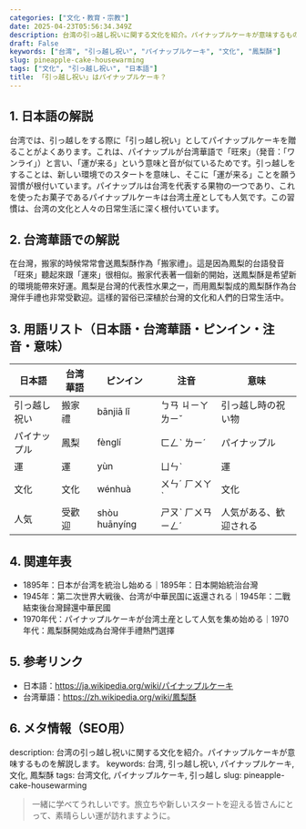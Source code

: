```yaml
---
categories: ["文化・教育・宗教"]
date: 2025-04-23T05:56:34.349Z
description: 台湾の引っ越し祝いに関する文化を紹介。パイナップルケーキが意味するものを解説します。
draft: False
keywords: ["台湾", "引っ越し祝い", "パイナップルケーキ", "文化", "鳳梨酥"]
slug: pineapple-cake-housewarming
tags: ["文化", "引っ越し祝い", "日本語"]
title: 「引っ越し祝い」はパイナップルケーキ？
---
```




## 1. 日本語の解説
台湾では、引っ越しをする際に「引っ越し祝い」としてパイナップルケーキを贈ることがよくあります。これは、パイナップルが台湾華語で「旺來」（発音：「ワンライ」）と言い、「運が来る」という意味と音が似ているためです。引っ越しをすることは、新しい環境でのスタートを意味し、そこに「運が来る」ことを願う習慣が根付いています。パイナップルは台湾を代表する果物の一つであり、これを使ったお菓子であるパイナップルケーキは台湾土産としても人気です。この習慣は、台湾の文化と人々の日常生活に深く根付いています。

## 2. 台湾華語での解説
在台灣，搬家的時候常常會送鳳梨酥作為「搬家禮」。這是因為鳳梨的台語發音「旺來」聽起來跟「運來」很相似。搬家代表著一個新的開始，送鳳梨酥是希望新的環境能帶來好運。鳳梨是台灣的代表性水果之一，而用鳳梨製成的鳳梨酥作為台灣伴手禮也非常受歡迎。這樣的習俗已深植於台灣的文化和人們的日常生活中。

## 3. 用語リスト（日本語・台湾華語・ピンイン・注音・意味）

| 日本語     | 台湾華語  | ピンイン | 注音       | 意味                       |
|---------|--------|--------|----------|--------------------------|
| 引っ越し祝い | 搬家禮   | bānjiā lǐ | ㄅㄢ ㄐㄧㄚ ㄌㄧˇ | 引っ越し時の祝い物               |
| パイナップル | 鳳梨     | fènglí  | ㄈㄥˋ ㄌㄧˊ  | パイナップル                   |
| 運          | 運      | yùn     | ㄩㄣˋ      | 運                          |
| 文化       | 文化    | wénhuà  | ㄨㄣˊ ㄏㄨㄚˋ | 文化                        |
| 人気       | 受歡迎   | shòu huānyíng | ㄕㄡˋ ㄏㄨㄢ ㄧㄥˊ | 人気がある、歓迎される         |

## 4. 関連年表
- 1895年：日本が台湾を統治し始める｜1895年：日本開始統治台灣
- 1945年：第二次世界大戦後、台湾が中華民国に返還される｜1945年：二戰結束後台灣歸還中華民國
- 1970年代：パイナップルケーキが台湾土産として人気を集め始める｜1970年代：鳳梨酥開始成為台灣伴手禮熱門選擇

## 5. 参考リンク
- 日本語：https://ja.wikipedia.org/wiki/パイナップルケーキ
- 台湾華語：https://zh.wikipedia.org/wiki/鳳梨酥

## 6. メタ情報（SEO用）
description: 台湾の引っ越し祝いに関する文化を紹介。パイナップルケーキが意味するものを解説します。
keywords: 台湾, 引っ越し祝い, パイナップルケーキ, 文化, 鳳梨酥
tags: 台湾文化, パイナップルケーキ, 引っ越し
slug: pineapple-cake-housewarming

>一緒に学べてうれしいです。旅立ちや新しいスタートを迎える皆さんにとって、素晴らしい運が訪れますように。